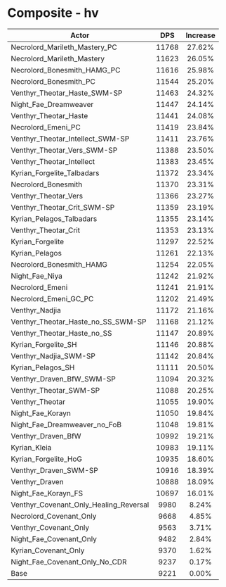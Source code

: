 # Composite - hv
| Actor | DPS | Increase |
|---|:---:|:---:|
|Necrolord_Marileth_Mastery_PC|11768|27.62%|
|Necrolord_Marileth_Mastery|11623|26.05%|
|Necrolord_Bonesmith_HAMG_PC|11616|25.98%|
|Necrolord_Bonesmith_PC|11544|25.20%|
|Venthyr_Theotar_Haste_SWM-SP|11463|24.32%|
|Night_Fae_Dreamweaver|11447|24.14%|
|Venthyr_Theotar_Haste|11441|24.08%|
|Necrolord_Emeni_PC|11419|23.84%|
|Venthyr_Theotar_Intellect_SWM-SP|11411|23.76%|
|Venthyr_Theotar_Vers_SWM-SP|11388|23.50%|
|Venthyr_Theotar_Intellect|11383|23.45%|
|Kyrian_Forgelite_Talbadars|11372|23.34%|
|Necrolord_Bonesmith|11370|23.31%|
|Venthyr_Theotar_Vers|11366|23.27%|
|Venthyr_Theotar_Crit_SWM-SP|11359|23.19%|
|Kyrian_Pelagos_Talbadars|11355|23.14%|
|Venthyr_Theotar_Crit|11353|23.13%|
|Kyrian_Forgelite|11297|22.52%|
|Kyrian_Pelagos|11261|22.13%|
|Necrolord_Bonesmith_HAMG|11254|22.05%|
|Night_Fae_Niya|11242|21.92%|
|Necrolord_Emeni|11241|21.91%|
|Necrolord_Emeni_GC_PC|11202|21.49%|
|Venthyr_Nadjia|11172|21.16%|
|Venthyr_Theotar_Haste_no_SS_SWM-SP|11168|21.12%|
|Venthyr_Theotar_Haste_no_SS|11147|20.89%|
|Kyrian_Forgelite_SH|11146|20.88%|
|Venthyr_Nadjia_SWM-SP|11142|20.84%|
|Kyrian_Pelagos_SH|11111|20.50%|
|Venthyr_Draven_BfW_SWM-SP|11094|20.32%|
|Venthyr_Theotar_SWM-SP|11088|20.25%|
|Venthyr_Theotar|11055|19.90%|
|Night_Fae_Korayn|11050|19.84%|
|Night_Fae_Dreamweaver_no_FoB|11048|19.81%|
|Venthyr_Draven_BfW|10992|19.21%|
|Kyrian_Kleia|10983|19.11%|
|Kyrian_Forgelite_HoG|10935|18.60%|
|Venthyr_Draven_SWM-SP|10916|18.39%|
|Venthyr_Draven|10888|18.09%|
|Night_Fae_Korayn_FS|10697|16.01%|
|Venthyr_Covenant_Only_Healing_Reversal|9980|8.24%|
|Necrolord_Covenant_Only|9668|4.85%|
|Venthyr_Covenant_Only|9563|3.71%|
|Night_Fae_Covenant_Only|9482|2.84%|
|Kyrian_Covenant_Only|9370|1.62%|
|Night_Fae_Covenant_Only_No_CDR|9237|0.17%|
|Base|9221|0.00%|
